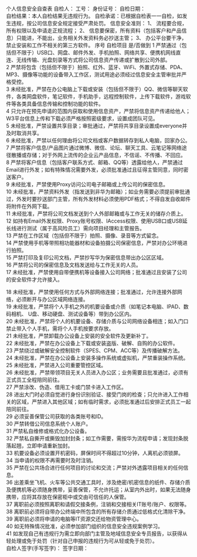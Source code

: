 个人信息安全自查表 
自检人：             工号：      身份证号：                          自检日期：   
自检结果：本人自检结果无违规行为。 
自检承诺：已根据自检表一一自检，如发生违规，按公司信息安全规定接受严肃处罚。 
信息安全准则： 
1、	流程要合规，所有权限以及申请走正规流程； 
2、	信息要保密，所有资料（包括客户和产品信息）只能进，不能出，业务相关外发资料务必抄送主管； 
3、	办公平台要干净，禁止安装和工作不相关的第三方软件。 
序号 	自检项目 	是/否做到 
1 	严禁通过（包括但不限于）USB口、网盘、邮件外发、手机拍照、网络共享、便携机网线直连、无线传输、光盘刻录等方式将公司信息资产传递或扩散到公司外部。 	  
2 	严禁将包含（包括但不限于）拍照、红外、蓝牙、WiFi、外置式存储、PDA、MP3、摄像等功能的设备带入工作区，测试用途必须经过信息安全主管审批并严格受控。 	  
3 	未经批准，严禁在办公电脑上下载或安装（包括但不限于）QQ、微信等聊天软件，各类网盘软件，笔记软件，手机助手，远程控制软件，上传下载软件，游戏软件等各类具备信息传输和控制功能的软件。 	  
4 	只允许在预先申请的范围内获取和使用信息资产，严禁将信息资产传递给他人；W3平台信息上传和下载必须严格按照密级要求，设置成团队可见。 	  
5 	未经批准，严禁设置共享目录；审批通过，严禁将共享目录设置成everyone并及时取消共享。 	  
6 	未经批准，严禁以任何理由将公司文档或客户数据转存到私人电脑，回家办公。 	  
7 	严禁将客户信息/产品图片通过微博、微信、论坛、聊天工具、云笔记等网络途径散播或存储；对于外网上流传的企业云产品信息，不信谣、不传播、不回应。 	  
8 	严禁将客户信息（包括客户联系方式、邮箱、QQ等）透露给他人，严禁通过Email进行外发；如有特殊情况需要外发，必须批准通过且征得主管同意，同时密送客户。 	  
9 	未经批准，严禁使用Proxy访问公司电子邮箱或上传公司的保密信息。 	  
10 	未经批准，严禁资料外发（指发送到非华为邮箱）；如业务需要必须提前审批通过，外发时要抄送部门主管，所有外发材料必须使用PDF格式；不得自发自收邮件将附件在外网下载。 	  
11 	未经批准，严禁将公司文档发送到个人外部邮箱或与工作无关的储存介质上。 	  
12 	如持有Email外发权限、Proxy账号权限、IAccess权限、使用USB口或USB延长线进行测试（属于高风险员工）需向项目经理和主管报告。 	  
13 	严禁在工作区域（包括但不限于）拍照、摄像、录音等方式留念。 	  
14 	严禁使用手机等带照相功能器材和设备拍摄公司保密信息，严禁对办公环境进行拍照。 	  
15 	严禁打印及复印公司文档，严禁抄写华为保密信息带出办公区区域。 	  
16 	严禁将公司的保密信息及文档发送给与工作无关的人员。 	  
17 	未经批准，严禁使用自带便携机等设备接入公司网络；批准通过且安装了公司的安全软件才允许接入。 	  
  
 
18 	未经批准，严禁使用任何方式与外部网络连接；批准通过，允许连接外部网络，必须断开与办公区域网络连接。 	  
19 	未经批准，严禁将个人手机之外的机要设备或介质（如笔记本电脑、IPAD、数码相机、
U盘、移动硬盘、测试设备等）带到办公区内。 	  
20 	未经批准，严禁将个人的机要设备、存储介质与公司网络设备相连；如入门口禁止带入个人手机，需将个人手机按要求存放。 	  
21 	未经批准，严禁卸载办公设备上安装的安全软件及更新补丁。 	  
22 	未经批准，严禁在办公设备上下载或安装盗版、破解、自购的办公软件。 	  
23 	严禁绕过或破解安全控制软件（SPES、CPM、ACC等）及传播破解方法。 	  
24 	未经批准，严禁在办公设备上安装多操作系统或虚拟机，严禁重装操作系统。 	  
25 	未经批准，严禁进入公司重要管控区域。 	  
26 	未经批准，严禁带领项目无关人员进入办公区；业务需要且批准通过，必须有正式员工全程陪同前往。 	  
27 	严禁涂改、伪造、借用工卡或门禁卡进入工作区。 	 
28 	进出大门时必须自觉进行身份识别验证、接受门岗的检查；只允许进入工作相关的区域，严禁进入其他区域；如有临时需求，必须批准通过后安排正式员工一起陪同前往。 	 
29 	必须妥善保管公司获取的各类账号和ID。 	 
30 	严禁转借公司信息系统个人账户。 	 
31 	严禁私自维修或格式化办公设备。 	 
32 	严禁私自撕开或撕毁加封封条；如工作需要，需按华为流程申请；发现封条脱落起翘，立即申请重新加封。 	 
33 	机要设备必须设置开机密码，屏保时间不得超过10分钟，人离机必须锁屏。 	 
34 	当申请的权限不再需要时及时注销。 	 
35 	严禁在公共场合进行任何项目的讨论和交流；严禁对外透露项目相关的任何信息。 	 
36 	出差乘坐飞机、火车等公共交通工具时，涉及绝密/机密信息的纸件、存储介质及便携机等必须随身携带，妥善保管，不允许托运；从室内外出时，如果无法随身携带，应将其存放在保密柜中或交由可信任的人保管。 	 
37 	离职前必须按照离职和请假交接条例，注销和交接相关IT账号/账户、权限等。 	 
38 	离职前必须将自带办公终端中所包含的所有存储介质通过低格式化清除干净。 	 
39 	离职前必须将申请的电脑等IT资源交还给物资管理中心。 	 
40 	如无特殊情况批准，必须参加部门组织的信息安全违规案例学习。 	 
41 	如发现自己有违规行为需立即向部门主管及地域信息安全专员报告，以获得从轻处理或免于处罚（针对自己申报的违规行为可从轻或免于处罚）。 	 
自检人签字(手写签字)：                       签字日期： 

